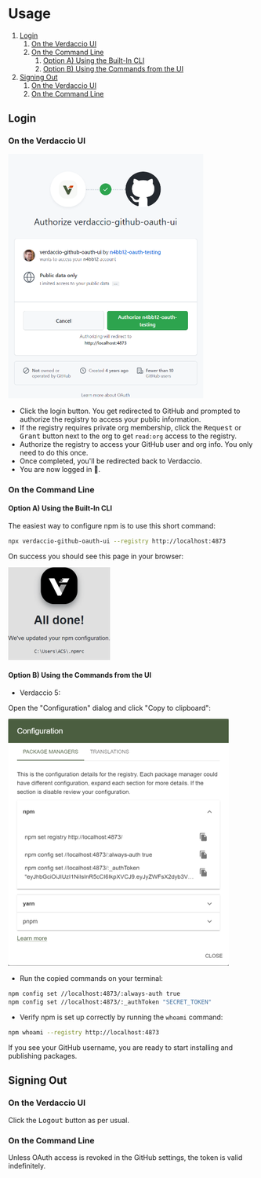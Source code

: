 # Usage

1. [Login](#login)
   1. [On the Verdaccio UI](#on-the-verdaccio-ui)
   2. [On the Command Line](#on-the-command-line)
      1. [Option A) Using the Built-In CLI](#option-a-using-the-built-in-cli)
      2. [Option B) Using the Commands from the UI](#option-b-using-the-commands-from-the-ui)
2. [Signing Out](#signing-out)
   1. [On the Verdaccio UI](#on-the-verdaccio-ui-1)
   2. [On the Command Line](#on-the-command-line-1)

## Login

### On the Verdaccio UI

<img src="screenshots/authorize.png" width="398" />

- Click the login button. You get redirected to GitHub and prompted to authorize
  the registry to access your public information.
- If the registry requires private org membership, click the <kbd>Request</kbd>
  or <kbd>Grant</kbd> button next to the org to get `read:org` access to the
  registry.
- Authorize the registry to access your GitHub user and org info. You only need
  to do this once.
- Once completed, you'll be redirected back to Verdaccio.
- You are now logged in 🎉.

### On the Command Line

#### Option A) Using the Built-In CLI

The easiest way to configure npm is to use this short command:

```bash
npx verdaccio-github-oauth-ui --registry http://localhost:4873
```

On success you should see this page in your browser:

<img src="screenshots/all-done.png" width="208" />

#### Option B) Using the Commands from the UI

- Verdaccio 5:

Open the "Configuration" dialog and click "Copy to clipboard":

<img src="screenshots/configuration-dialog.png" width="450" />

- Run the copied commands on your terminal:

```bash
npm config set //localhost:4873/:always-auth true
npm config set //localhost:4873/:_authToken "SECRET_TOKEN"
```

- Verify npm is set up correctly by running the `whoami` command:

```bash
npm whoami --registry http://localhost:4873
```

If you see your GitHub username, you are ready to start installing and
publishing packages.

## Signing Out

### On the Verdaccio UI

Click the <kbd>Logout</kbd> button as per usual.

### On the Command Line

Unless OAuth access is revoked in the GitHub settings, the token is valid
indefinitely.
